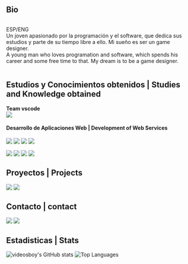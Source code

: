 ## Bio
<div style="display: flex; align-items: center;">
	<p>
		ESP/ENG <br>
		Un joven apasionado por la programación y el software, que dedica sus estudios y parte de su tiempo libre a ello. Mi sueño es ser un game designer. <br>
		A young man who loves programation and software, which spends his career and some free time to that. My dream is to be a game designer.
	</p>
</div>



## Estudios y Conocimientos obtenidos | Studies and Knowledge obtained

**Team vscode**
<br>
<img src="https://skillicons.dev/icons?i=vscode" />

#### Desarrollo de Aplicaciones Web | Development of Web Services
<p align="flex">
	<img src="https://skillicons.dev/icons?i=java" />
	<img src="https://skillicons.dev/icons?i=javascript" />
	<img src="https://skillicons.dev/icons?i=php" />
	<img src="https://skillicons.dev/icons?i=mysql" />
</p>
<p align="flex">
	<img src="https://skillicons.dev/icons?i=html" />
	<img src="https://skillicons.dev/icons?i=css" />
	<img src="https://skillicons.dev/icons?i=docker" />
	<img src="https://skillicons.dev/icons?i=github" />
</p>


## Proyectos | Projects
<p align="flex">
  <a align="center" href="https://danivals.github.io" target="_blank"> <img src="https://img.shields.io/badge/My%20website-danivals.github.io-blue"></a>
  <a align="center" href="https://github.com/DaniVals/Colorful-Callouts-for-Obsidian" target="_blank"> <img src="https://img.shields.io/badge/Colorful%20Callouts-for%20Obsidian-purple"></a>
</p>


## Contacto | contact
<p align="flex">
  <a align="center" href="https://linktr.ee/danielVals" target="_blank"><img src="https://img.shields.io/badge/linktree-danielVals-green_"></a>
  <a align="center" href="mailto:daniel.vals.simon@gmail.com" target="_blank"><img src="https://img.shields.io/badge/Gmail-daniel.vals.simon@gmail.com-red"></a>
  <br>
</p>


## Estadisticas | Stats

<p align="flex">
	<img src="https://github-readme-stats.vercel.app/api?username=danivals&custom_title=Top%20%Languages&layout=compact&title_color=00ffcc&icon_color=00cc99&theme=transparent&show_icons=true&count_private=true"	alt="videosboy's GitHub stats" />
	<img src="https://github-readme-stats.vercel.app/api/top-langs/?username=danivals&custom_title=Top%20%Languages&layout=compact&title_color=00ffcc&theme=transparent&langs_count=10&hide=Hack&count_private=true" alt="Top Languages" />
	<br>
</p>


